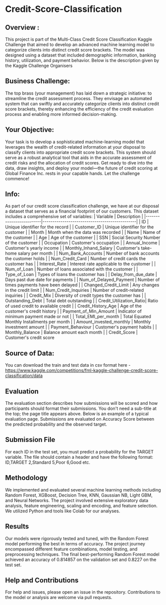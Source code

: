 # Credit-Score-Classification
## Overview : 
This project is part of the Multi-Class Credit Score Classification Kaggle Challenge that aimed to develop an advanced machine learning model to categorize clients into distinct credit score brackets. The model was designed using a dataset that included demographic information, banking history, utilization, and payment behavior. Below is the description given by the Kaggle Challenge Organisers

## Business Challenge:
The top brass (your management) has laid down a strategic initiative: to streamline the credit assessment process. They envisage an automated system that can swiftly and accurately categorize clients into distinct credit score brackets, thereby enhancing the efficiency of the credit evaluation process and enabling more informed decision-making.

## Your Objective:
Your task is to develop a sophisticated machine-learning model that leverages the wealth of credit-related information at your disposal to classify clients into appropriate credit score brackets. This system should serve as a robust analytical tool that aids in the accurate assessment of credit risks and the allocation of credit scores.
Get ready to dive into the data, draw insights, and deploy your model—the future of credit scoring at Global Finance Inc. rests in your capable hands. Let the challenge commence!

## Info:
As part of our credit score classification challenge, we have at our disposal a dataset that serves as a financial footprint of our customers. This dataset includes a comprehensive set of variables:
| Variable                | Description                                   |
|-------------------------|-----------------------------------------------|
| ID                      | Unique identifier for the record              |
| Customer_ID             | Unique identifier for the customer            |
| Month                   | Month when the data was recorded              |
| Name                    | Name of the customer                          |
| Age                     | Age of the customer                           |
| SSN                     | Social Security Number of the customer        |
| Occupation              | Customer's occupation                         |
| Annual_Income           | Customer's yearly income                      |
| Monthly_Inhand_Salary   | Customer's take-home salary per month         |
| Num_Bank_Accounts       | Number of bank accounts the customer holds    |
| Num_Credit_Card         | Number of credit cards the customer has       |
| Interest_Rate           | Interest rate applicable to the customer      |
| Num_of_Loan             | Number of loans associated with the customer  |
| Type_of_Loan            | Types of loans the customer has               |
| Delay_from_due_date     | Days past due date for payments               |
| Num_of_Delayed_Payment  | Number of times payments have been delayed    |
| Changed_Credit_Limit    | Any changes in the credit limit               |
| Num_Credit_Inquiries    | Number of credit-related inquiries            |
| Credit_Mix              | Diversity of credit types the customer has    |
| Outstanding_Debt        | Total debt outstanding                        |
| Credit_Utilization_Ratio| Ratio of used credit to available credit      |
| Credit_History_Age      | Age of the customer's credit history          |
| Payment_of_Min_Amount   | Indicator of minimum payment made or not      |
| Total_EMI_per_month     | Total Equated Monthly Installments per month  |
| Amount_invested_monthly | Monthly investment amount                     |
| Payment_Behaviour       | Customer's payment habits                     |
| Monthly_Balance         | Balance amount each month                     |
| Credit_Score            | Customer's credit score  

## Source of Data: 

You can download the train and test data in csv format here - https://www.kaggle.com/competitions/fml-kaggle-challenge-credit-score-classification/data

## Evaluation
The evaluation section describes how submissions will be scored and how participants should format their submissions. You don't need a sub-title at the top; the page title appears above. Below is an example of a typical evaluation page. Submissions are evaluated on Accuracy Score between the predicted probability and the observed target.

## Submission File
For each ID in the test set, you must predict a probability for the TARGET variable. The file should contain a header and have the following format:
ID,TARGET
2,Standard
5,Poor
6,Good
etc.

## Methodology
We implemented and evaluated several machine learning methods including Random Forest, XGBoost, Decision Tree, KNN, Gaussian NB, Light GBM, and Neural Networks. The project involved extensive exploratory data analysis, feature engineering, scaling and encoding, and feature selection. We utilized Python and tools like Colab for our analyses.

## Results
Our models were rigorously tested and tuned, with the Random Forest model performing the best in terms of accuracy. The project journey encompassed different feature combinations, model testing, and preprocessing techniques. The final best-performing Random Forest model achieved an accuracy of 0.814857 on the validation set and 0.8227 on the test set.

## Help and Contributions
For help and issues, please open an issue in the repository. Contributions to the model or analysis are welcome via pull requests.

